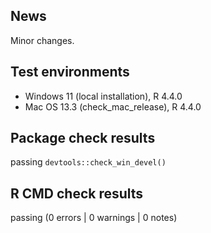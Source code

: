 ## News

Minor changes.

## Test environments

-   Windows 11 (local installation), R 4.4.0
-   Mac OS 13.3 (check_mac_release), R 4.4.0

## Package check results

passing `devtools::check_win_devel()`

## R CMD check results

passing (0 errors | 0 warnings | 0 notes)
